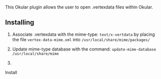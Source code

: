 This Okular plugin allows the user to open .vertexdata files within Okular.


## Installing
1. Associate .vertexdata with the mime-type: `text/x-vertdata` by placing the file `vertex-data-mime.xml` into `/usr/local/share/mime/packages/`

2. Update mime-type database with the command: `update-mime-database /usr/local/share/mime`

3.


Install
